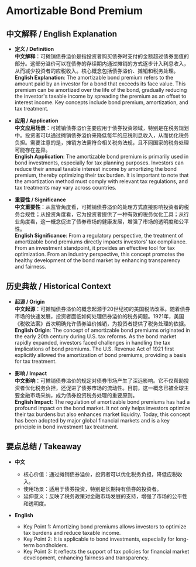 # Amortizable Bond Premium

## 中文解释 / English Explanation

* **定义 / Definition**  
  **中文解释**：可摊销债券溢价是指投资者购买债券时支付的金额超过债券面值的部分。这部分溢价可以在债券的存续期内通过摊销的方式逐步计入利息收入，从而减少投资者的应税收入。核心概念包括债券溢价、摊销和税务处理。  
  **English Explanation**: The amortizable bond premium refers to the amount paid by an investor for a bond that exceeds its face value. This premium can be amortized over the life of the bond, gradually reducing the investor's taxable income by spreading the premium as an offset to interest income. Key concepts include bond premium, amortization, and tax treatment.

* **应用 / Application**  
  **中文应用场景**：可摊销债券溢价主要应用于债券投资领域，特别是在税务规划中。投资者可以通过摊销债券溢价来降低每年的应税利息收入，从而优化税务负担。需要注意的是，摊销方法需符合相关税务法规，且不同国家的税务处理可能存在差异。  
  **English Application**: The amortizable bond premium is primarily used in bond investments, especially for tax planning purposes. Investors can reduce their annual taxable interest income by amortizing the bond premium, thereby optimizing their tax burden. It is important to note that the amortization method must comply with relevant tax regulations, and tax treatments may vary across countries.

* **重要性 / Significance**  
  **中文重要性**：从监管角度看，可摊销债券溢价的处理方式直接影响投资者的税务合规性；从投资角度看，它为投资者提供了一种有效的税务优化工具；从行业角度看，这一概念促进了债券市场的健康发展，增强了市场的透明度和公平性。  
  **English Significance**: From a regulatory perspective, the treatment of amortizable bond premiums directly impacts investors' tax compliance. From an investment standpoint, it provides an effective tool for tax optimization. From an industry perspective, this concept promotes the healthy development of the bond market by enhancing transparency and fairness.

## 历史典故 / Historical Context

* **起源 / Origin**  
  **中文起源**：可摊销债券溢价的概念起源于20世纪初的美国税法改革。随着债券市场的快速发展，投资者面临如何处理债券溢价的税务问题。1921年，美国《税收法案》首次明确允许债券溢价摊销，为投资者提供了税务处理的依据。  
  **English Origin**: The concept of amortizable bond premiums originated in the early 20th century during U.S. tax reforms. As the bond market rapidly expanded, investors faced challenges in handling the tax implications of bond premiums. The U.S. Revenue Act of 1921 first explicitly allowed the amortization of bond premiums, providing a basis for tax treatment.

* **影响 / Impact**  
  **中文影响**：可摊销债券溢价的规定对债券市场产生了深远影响。它不仅帮助投资者优化税务负担，还促进了债券市场的流动性。目前，这一概念已被全球主要金融市场采纳，成为债券投资税务处理的重要原则。  
  **English Impact**: The regulation of amortizable bond premiums has had a profound impact on the bond market. It not only helps investors optimize their tax burdens but also enhances market liquidity. Today, this concept has been adopted by major global financial markets and is a key principle in bond investment tax treatment.

## 要点总结 / Takeaway

* **中文**  
  - 核心价值：通过摊销债券溢价，投资者可以优化税务负担，降低应税收入。  
  - 使用场景：适用于债券投资，特别是长期持有债券的投资者。  
  - 延伸意义：反映了税务政策对金融市场发展的支持，增强了市场的公平性和透明度。  

* **English**  
  - Key Point 1: Amortizing bond premiums allows investors to optimize tax burdens and reduce taxable income.  
  - Key Point 2: It is applicable to bond investments, especially for long-term bondholders.  
  - Key Point 3: It reflects the support of tax policies for financial market development, enhancing fairness and transparency.